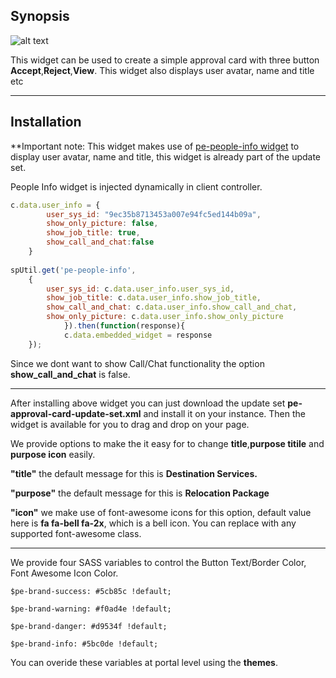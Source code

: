 ## Synopsis

![alt text][image]

[image]: https://gitlab.com/dev-practice/platexp-widget-library/blob/master/images/approval.png "Approval Card Widget"



This widget can be used to create a simple approval card with three button **Accept**,**Reject**,**View**. This widget also displays user avatar, name and title etc

***

## Installation

**Important note: This widget makes use of [pe-people-info widget](https://gitlab.com/dev-practice/platexp-widget-library/tree/master/pe-people-info) to display user avatar, name and title, this widget is already part of the update set.

People Info widget is injected dynamically in client controller.

```javascript
c.data.user_info = {
		user_sys_id: "9ec35b8713453a007e94fc5ed144b09a",
		show_only_picture: false,
		show_job_title: true,
		show_call_and_chat:false
	}
	
spUtil.get('pe-people-info',
	{
		user_sys_id: c.data.user_info.user_sys_id,
		show_job_title: c.data.user_info.show_job_title,
		show_call_and_chat: c.data.user_info.show_call_and_chat,
		show_only_picture: c.data.user_info.show_only_picture
			}).then(function(response){
			c.data.embedded_widget = response
	});
```

Since we dont want to show Call/Chat functionality the option **show_call_and_chat** is false.


***


After installing above widget you can just download the update set **pe-approval-card-update-set.xml** and install it on your instance. Then the widget is available for you to drag and drop on your page.

We provide options to make the it easy for to change **title**,**purpose titile** and **purpose icon** easily.

**"title"** the default message for this is **Destination Services.**

**"purpose"** the default message for this is **Relocation Package**

**"icon"** we make use of font-awesome icons for this option, default value here is **fa fa-bell fa-2x**, which is a bell icon. You can replace with any supported font-awesome class.

***

We provide four SASS variables to control the Button Text/Border Color, Font Awesome Icon Color.

`$pe-brand-success: #5cb85c !default;`

`$pe-brand-warning: #f0ad4e !default;`

`$pe-brand-danger: #d9534f !default;`

`$pe-brand-info: #5bc0de !default;`



You can overide these variables at portal level using the **themes**.





